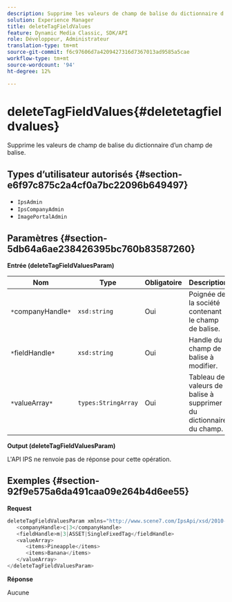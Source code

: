 ```yaml
---
description: Supprime les valeurs de champ de balise du dictionnaire d’un champ de balise.
solution: Experience Manager
title: deleteTagFieldValues
feature: Dynamic Media Classic, SDK/API
role: Développeur, Administrateur
translation-type: tm+mt
source-git-commit: f6c97606d7a4209427316d7367013ad9585a5cae
workflow-type: tm+mt
source-wordcount: '94'
ht-degree: 12%

---
```



# deleteTagFieldValues{#deletetagfieldvalues}

Supprime les valeurs de champ de balise du dictionnaire d’un champ de balise.

## Types d’utilisateur autorisés {#section-e6f97c875c2a4cf0a7bc22096b649497}

* `IpsAdmin`
* `IpsCompanyAdmin`
* `ImagePortalAdmin`

## Paramètres {#section-5db64a6ae238426395bc760b83587260}

**Entrée (deleteTagFieldValuesParam)**

| Nom | Type | Obligatoire | Description |
|---|---|---|---|
| `*`companyHandle`*` | `xsd:string` | Oui | Poignée de la société contenant le champ de balise. |
| `*`fieldHandle`*` | `xsd:string` | Oui | Handle du champ de balise à modifier. |
| `*`valueArray`*` | `types:StringArray` | Oui | Tableau de valeurs de balise à supprimer du dictionnaire du champ. |

**Output (deleteTagFieldValuesParam)**

L&#39;API IPS ne renvoie pas de réponse pour cette opération.

## Exemples {#section-92f9e575a6da491caa09e264b4d6ee55}

**Request**

```java
deleteTagFieldValuesParam xmlns="http://www.scene7.com/IpsApi/xsd/2010-01-31">
   <companyHandle>c|3</companyHandle>
   <fieldHandle>m|3|ASSET|SingleFixedTag</fieldHandle>
   <valueArray>
      <items>Pineapple</items>
      <items>Banana</items>
   </valueArray>
</deleteTagFieldValuesParam>
```

**Réponse**

Aucune
